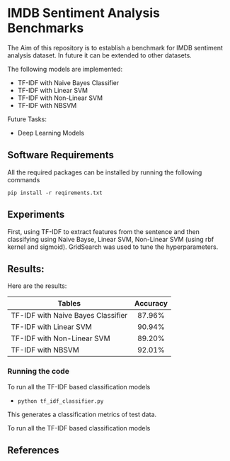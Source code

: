 # IMDB Sentiment Analysis Benchmarks
The Aim of this repository is to establish a benchmark for IMDB sentiment analysis dataset. In future it can be extended to other datasets.

The following models are implemented:
  - TF-IDF with Naive Bayes Classifier
  - TF-IDF with Linear SVM
  - TF-IDF with Non-Linear SVM
  - TF-IDF with NBSVM

Future Tasks:
  - Deep Learning Models


## Software Requirements
All the required packages can be installed by running the following commands

`pip install -r reqirements.txt`


## Experiments
First, using TF-IDF to extract features from the sentence and then classifying using Naive Bayse, Linear SVM, Non-Linear SVM (using rbf kernel and sigmoid). GridSearch was used to tune the hyperparameters.



## Results:
Here are the results:

| Tables                             | Accuracy |
| -------------                      |:---------:|
| TF-IDF with Naive Bayes Classifier |   87.96%    |
| TF-IDF with Linear SVM             |   90.94%    |
| TF-IDF with Non-Linear SVM         |   89.20%    |
| TF-IDF with NBSVM                  |   92.01%   |         


### Running the code
To run all the TF-IDF based classification models

+ `python tf_idf_classifier.py`

This generates a classification metrics of test data.

To run all the TF-IDF based classification models

## References

